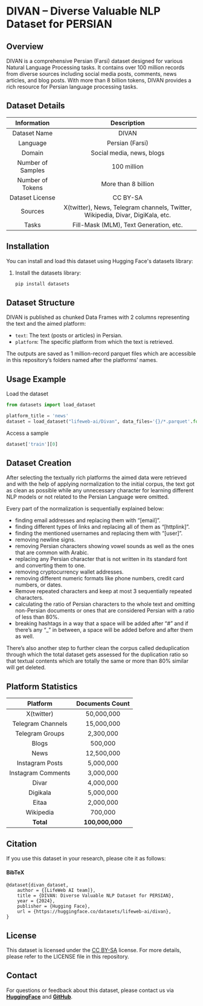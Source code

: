 
# DIVAN – Diverse Valuable NLP Dataset for PERSIAN

## Overview

DIVAN is a comprehensive Persian (Farsi) dataset designed for various Natural Language Processing tasks. It contains over 100 million records from diverse sources including social media posts, comments, news articles, and blog posts. With more than 8 billion tokens, DIVAN provides a rich resource for Persian language processing tasks.

## Dataset Details

| Information | Description |
|:-------------:|:-------------:|
| Dataset Name | DIVAN |
| Language | Persian (Farsi) |
| Domain | Social media, news, blogs |
| Number of Samples | 100 million |
| Number of Tokens | More than 8 billion |
| Dataset License | CC BY-SA |
| Sources | X(twitter), News, Telegram channels, Twitter, Wikipedia, Divar, DigiKala, etc. |
| Tasks | Fill-Mask (MLM), Text Generation, etc. |

## Installation

You can install and load this dataset using Hugging Face's datasets library:

1. Install the datasets library:
   ```bash
   pip install datasets
   ```

## Dataset Structure

DIVAN is published as chunked Data Frames with 2 columns representing the text and the aimed platform:

- `text`: The text (posts or articles) in Persian.
- `platform`: The specific platform from which the text is retrieved.

The outputs are saved as 1 million-record parquet files which are accessible in this repository’s folders named after the platforms’ names.

## Usage Example

Load the dataset
   ```python
   from datasets import load_dataset

   platform_title = 'news'
   dataset = load_dataset("lifeweb-ai/Divan", data_files='{}/*.parquet'.format(platform_title), token='HF_TOKEN')
   ```
Access a sample
   ```python
   dataset['train'][0]
   ```


## Dataset Creation

After selecting the textually rich platforms the aimed data were retrieved and with the help of applying normalization to the initial corpus, the text got as clean as possible while any unnecessary character for learning different NLP models or not related to the Persian Language were omitted. 

Every part of the normalization is sequentially explained below:

- finding email addresses and replacing them with “[email]”.
- finding different types of links and replacing all of them as “[httplink]”.
- finding the mentioned usernames and replacing them with “[user]”.
- removing newline signs.     
- removing Persian characters showing vowel sounds as well as the ones that are common with Arabic.
- replacing any Persian character that is not written in its standard font and converting them to one.
- removing cryptocurrency wallet addresses.
- removing different numeric formats like phone numbers, credit card numbers, or dates.
- Remove repeated characters and keep at most 3 sequentially repeated characters.
- calculating the ratio of Persian characters to the whole text and omitting non-Persian documents or ones that are considered Persian with a ratio of less than 80%.
- breaking hashtags in a way that a space will be added after “#” and if there’s any “_” in between, a space will be added before and after them as well.

There’s also another step to further clean the corpus called deduplication through which the total dataset gets assessed for the duplication ratio so that textual contents which are totally the same or more than 80% similar will get deleted.


## Platform Statistics

| Platform | Documents Count |
|:----------:|:-----------------:|
| X(twitter) | 50,000,000 |
| Telegram Channels | 15,000,000 |
| Telegram Groups | 2,300,000 |
| Blogs | 500,000 |
| News | 12,500,000 |
| Instagram Posts | 5,000,000 |
| Instagram Comments | 3,000,000 |
| Divar | 4,000,000 |
| Digikala | 5,000,000 |
| Eitaa | 2,000,000 |
| Wikipedia | 700,000 |
| **Total** | **100,000,000** |

## Citation

If you use this dataset in your research, please cite it as follows:
#### BibTeX

    @dataset{divan_dataset,
        author = {[LifeWeb AI team]},
        title = {DIVAN: Diverse Valuable NLP Dataset for PERSIAN},
        year = {2024},
        publisher = {Hugging Face},
        url = {https://huggingface.co/datasets/lifeweb-ai/divan}, 
    }

## License

This dataset is licensed under the [CC BY-SA](https://creativecommons.org/licenses/by-sa/4.0/legalcode.en) license. For more details, please refer to the LICENSE file in this repository.


## Contact

For questions or feedback about this dataset, please contact us via [**HuggingFace**](https://huggingface.co/datasets/lifeweb-ai/Divan) and [**GitHub**](https://github.com/lifeweb-ir/Divan).
